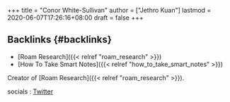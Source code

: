 +++
title = "Conor White-Sullivan"
author = ["Jethro Kuan"]
lastmod = 2020-06-07T17:26:16+08:00
draft = false
+++

## Backlinks {#backlinks}

- [Roam Research]({{< relref "roam_research" >}})
- [How To Take Smart Notes]({{< relref "how_to_take_smart_notes" >}})

Creator of [Roam Research]({{< relref "roam_research" >}}).

socials
: [Twitter](https://twitter.com/Conaw)
